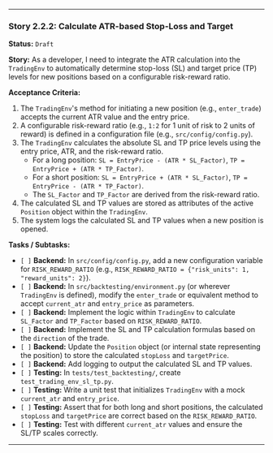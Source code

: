 ---

### **Story 2.2.2: Calculate ATR-based Stop-Loss and Target**

**Status:** `Draft`

**Story:**
As a developer, I need to integrate the ATR calculation into the `TradingEnv` to automatically determine stop-loss (SL) and target price (TP) levels for new positions based on a configurable risk-reward ratio.

**Acceptance Criteria:**
1.  The `TradingEnv`'s method for initiating a new position (e.g., `enter_trade`) accepts the current ATR value and the entry price.
2.  A configurable risk-reward ratio (e.g., `1:2` for 1 unit of risk to 2 units of reward) is defined in a configuration file (e.g., `src/config/config.py`).
3.  The `TradingEnv` calculates the absolute SL and TP price levels using the entry price, ATR, and the risk-reward ratio.
    *   For a long position: `SL = EntryPrice - (ATR * SL_Factor)`, `TP = EntryPrice + (ATR * TP_Factor)`.
    *   For a short position: `SL = EntryPrice + (ATR * SL_Factor)`, `TP = EntryPrice - (ATR * TP_Factor)`.
    *   The `SL_Factor` and `TP_Factor` are derived from the risk-reward ratio.
4.  The calculated SL and TP values are stored as attributes of the active `Position` object within the `TradingEnv`.
5.  The system logs the calculated SL and TP values when a new position is opened.

**Tasks / Subtasks:**
-   `[ ]` **Backend:** In `src/config/config.py`, add a new configuration variable for `RISK_REWARD_RATIO` (e.g., `RISK_REWARD_RATIO = {"risk_units": 1, "reward_units": 2}`).
-   `[ ]` **Backend:** In `src/backtesting/environment.py` (or wherever `TradingEnv` is defined), modify the `enter_trade` or equivalent method to accept `current_atr` and `entry_price` as parameters.
-   `[ ]` **Backend:** Implement the logic within `TradingEnv` to calculate `SL_Factor` and `TP_Factor` based on `RISK_REWARD_RATIO`.
-   `[ ]` **Backend:** Implement the SL and TP calculation formulas based on the `direction` of the trade.
-   `[ ]` **Backend:** Update the `Position` object (or internal state representing the position) to store the calculated `stopLoss` and `targetPrice`.
-   `[ ]` **Backend:** Add logging to output the calculated SL and TP values.
-   `[ ]` **Testing:** In `tests/test_backtesting/`, create `test_trading_env_sl_tp.py`.
-   `[ ]` **Testing:** Write a unit test that initializes `TradingEnv` with a mock `current_atr` and `entry_price`.
-   `[ ]` **Testing:** Assert that for both long and short positions, the calculated `stopLoss` and `targetPrice` are correct based on the `RISK_REWARD_RATIO`.
-   `[ ]` **Testing:** Test with different `current_atr` values and ensure the SL/TP scales correctly.

---